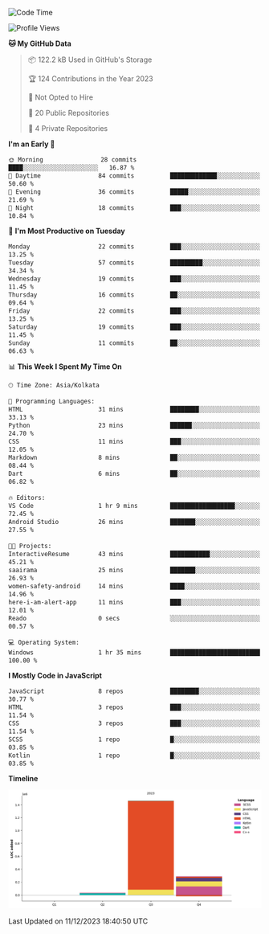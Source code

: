 <!--START_SECTION:waka-->
![Code Time](http://img.shields.io/badge/Code%20Time-211%20hrs%2037%20mins-blue)

![Profile Views](http://img.shields.io/badge/Profile%20Views-18-blue)

**🐱 My GitHub Data** 

> 📦 122.2 kB Used in GitHub's Storage 
 > 
> 🏆 124 Contributions in the Year 2023
 > 
> 🚫 Not Opted to Hire
 > 
> 📜 20 Public Repositories 
 > 
> 🔑 4 Private Repositories 
 > 
**I'm an Early 🐤** 

```text
🌞 Morning                28 commits          ████░░░░░░░░░░░░░░░░░░░░░   16.87 % 
🌆 Daytime                84 commits          █████████████░░░░░░░░░░░░   50.60 % 
🌃 Evening                36 commits          █████░░░░░░░░░░░░░░░░░░░░   21.69 % 
🌙 Night                  18 commits          ███░░░░░░░░░░░░░░░░░░░░░░   10.84 % 
```
📅 **I'm Most Productive on Tuesday** 

```text
Monday                   22 commits          ███░░░░░░░░░░░░░░░░░░░░░░   13.25 % 
Tuesday                  57 commits          █████████░░░░░░░░░░░░░░░░   34.34 % 
Wednesday                19 commits          ███░░░░░░░░░░░░░░░░░░░░░░   11.45 % 
Thursday                 16 commits          ██░░░░░░░░░░░░░░░░░░░░░░░   09.64 % 
Friday                   22 commits          ███░░░░░░░░░░░░░░░░░░░░░░   13.25 % 
Saturday                 19 commits          ███░░░░░░░░░░░░░░░░░░░░░░   11.45 % 
Sunday                   11 commits          ██░░░░░░░░░░░░░░░░░░░░░░░   06.63 % 
```


📊 **This Week I Spent My Time On** 

```text
🕑︎ Time Zone: Asia/Kolkata

💬 Programming Languages: 
HTML                     31 mins             ████████░░░░░░░░░░░░░░░░░   33.13 % 
Python                   23 mins             ██████░░░░░░░░░░░░░░░░░░░   24.70 % 
CSS                      11 mins             ███░░░░░░░░░░░░░░░░░░░░░░   12.05 % 
Markdown                 8 mins              ██░░░░░░░░░░░░░░░░░░░░░░░   08.44 % 
Dart                     6 mins              ██░░░░░░░░░░░░░░░░░░░░░░░   06.82 % 

🔥 Editors: 
VS Code                  1 hr 9 mins         ██████████████████░░░░░░░   72.45 % 
Android Studio           26 mins             ███████░░░░░░░░░░░░░░░░░░   27.55 % 

🐱‍💻 Projects: 
InteractiveResume        43 mins             ███████████░░░░░░░░░░░░░░   45.21 % 
saairama                 25 mins             ███████░░░░░░░░░░░░░░░░░░   26.93 % 
women-safety-android     14 mins             ████░░░░░░░░░░░░░░░░░░░░░   14.96 % 
here-i-am-alert-app      11 mins             ███░░░░░░░░░░░░░░░░░░░░░░   12.01 % 
Reado                    0 secs              ░░░░░░░░░░░░░░░░░░░░░░░░░   00.57 % 

💻 Operating System: 
Windows                  1 hr 35 mins        █████████████████████████   100.00 % 
```

**I Mostly Code in JavaScript** 

```text
JavaScript               8 repos             ████████░░░░░░░░░░░░░░░░░   30.77 % 
HTML                     3 repos             ███░░░░░░░░░░░░░░░░░░░░░░   11.54 % 
CSS                      3 repos             ███░░░░░░░░░░░░░░░░░░░░░░   11.54 % 
SCSS                     1 repo              █░░░░░░░░░░░░░░░░░░░░░░░░   03.85 % 
Kotlin                   1 repo              █░░░░░░░░░░░░░░░░░░░░░░░░   03.85 % 
```



**Timeline**

![Lines of Code chart](https://raw.githubusercontent.com/sairam030/sairam030/main/assets/bar_graph.png)


 Last Updated on 11/12/2023 18:40:50 UTC
<!--END_SECTION:waka-->
